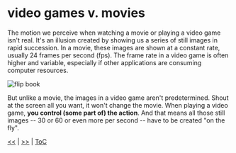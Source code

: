 # video games v. movies

The motion we perceive when watching a movie or playing a video game isn't real.
It's an illusion created by showing us a series of still images in rapid
succession. In a movie, these images are shown at a constant rate, usually 24
frames per second (fps). The frame rate in a video game is often higher and
variable, especially if other applications are consuming computer resources.

![flip book](../images/flip_book.gif)

But unlike a movie, the images in a video game aren't predetermined. Shout at
the screen all you want, it won't change the movie. When playing a video game,
**you control (some part of) the action**. And that means all those still images
-- 30 or 60 or even more per second -- have to be created "on the fly".

[<<](guide_001.md) | [>>](guide_003.md) | [ToC](toc.md)
